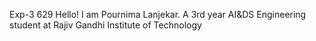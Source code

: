 Exp-3 629
Hello! I am Pournima Lanjekar. 
A 3rd year AI&DS Engineering student at Rajiv Gandhi Institute of Technology
